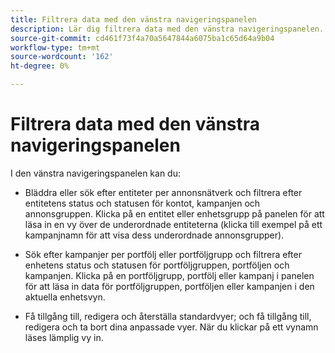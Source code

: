 ```yaml
---
title: Filtrera data med den vänstra navigeringspanelen
description: Lär dig filtrera data med den vänstra navigeringspanelen.
source-git-commit: cd461f73f4a70a5647844a6075ba1c65d64a9b04
workflow-type: tm+mt
source-wordcount: '162'
ht-degree: 0%

---
```


# Filtrera data med den vänstra navigeringspanelen

I den vänstra navigeringspanelen kan du:

* Bläddra eller sök efter entiteter per annonsnätverk och filtrera efter entitetens status och statusen för kontot, kampanjen och annonsgruppen. Klicka på en entitet eller enhetsgrupp på panelen för att läsa in en vy över de underordnade entiteterna (klicka till exempel på ett kampanjnamn för att visa dess underordnade annonsgrupper).

* Sök efter kampanjer per portfölj eller portföljgrupp och filtrera efter enhetens status och statusen för portföljgruppen, portföljen och kampanjen. Klicka på en portföljgrupp, portfölj eller kampanj i panelen för att läsa in data för portföljgruppen, portföljen eller kampanjen i den aktuella enhetsvyn.

* Få tillgång till, redigera och återställa standardvyer; och få tillgång till, redigera och ta bort dina anpassade vyer. När du klickar på ett vynamn läses lämplig vy in.
